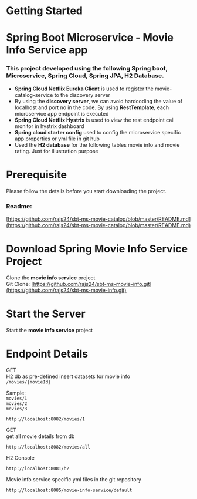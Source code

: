 # Getting Started
# Spring Boot Microservice - Movie Info Service app
### This project developed using the following Spring boot, Microservice, Spring Cloud, Spring JPA, H2 Database. 
* **Spring Cloud Netflix Eureka Client** is used to register the movie-catalog-service to the discovery server
* By using the **discovery server**, we can avoid hardcoding the value of localhost and port no in the code. By using **RestTemplate**, each microservice app endpoint is executed
* **Spring Cloud Netflix Hystrix** is used to view the rest endpoint call monitor in hystrix dashboard
* **Spring cloud starter config** used to config the microservice specific app properties or yml file in git hub
* Used the **H2 database** for the following tables movie info and movie rating. Just for illustration purpose

# Prerequisite  
Please follow the details before you start downloading the project.  
### Readme:  
[https://github.com/rajs24/sbt-ms-movie-catalog/blob/master/README.md](https://github.com/rajs24/sbt-ms-movie-catalog/blob/master/README.md)


# Download Spring Movie Info Service Project
Clone the **movie info service** project  
Git Clone: [https://github.com/rajs24/sbt-ms-movie-info.git](https://github.com/rajs24/sbt-ms-movie-info.git)  

# Start the Server
Start the **movie info service** project

# Endpoint Details
GET  
H2 db as pre-defined insert datasets for movie info  
`/movies/{movieId}` 

Sample:  
`movies/1`  
`movies/2`  
`movies/3`  
```
http://localhost:8082/movies/1
```
GET  
get all movie details from db   
```
http://localhost:8082/movies/all
```
H2 Console
```
http://localhost:8081/h2
```
Movie info service specific yml files in the git repository
```
http://localhost:8085/movie-info-service/default
```
